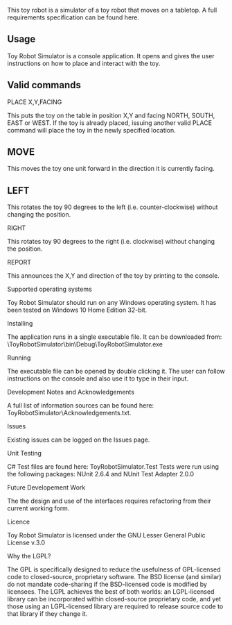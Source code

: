 This toy robot is a simulator of a toy robot that moves on a tabletop. A full requirements specification can be found here.

<h2>Usage</h2>
Toy Robot Simulator is a console application. It opens and gives the user instructions on how to place and interact with the toy.

<h2>Valid commands</h2>
PLACE X,Y,FACING

This puts the toy on the table in position X,Y and facing NORTH, SOUTH, EAST or WEST. If the toy is already placed, issuing another valid PLACE command will place the toy in the newly specified location.

<h2>MOVE</h2>
This moves the toy one unit forward in the direction it is currently facing.

<h2>LEFT</h2>

This rotates the toy 90 degrees to the left (i.e. counter-clockwise) without changing the position.

RIGHT

This rotates toy 90 degrees to the right (i.e. clockwise) without changing the position.

REPORT

This announces the X,Y and direction of the toy by printing to the console.

Supported operating systems

Toy Robot Simulator should run on any Windows operating system. It has been tested on Windows 10 Home Edition 32-bit.

Installing

The application runs in a single executable file. It can be downloaded from: \ToyRobotSimulator\bin\Debug\ToyRobotSimulator.exe

Running

The executable file can be opened by double clicking it. The user can follow instructions on the console and also use it to type in their input.

Development Notes and Acknowledgements

A full list of information sources can be found here: ToyRobotSimulator\Acknowledgements.txt.

Issues

Existing issues can be logged on the Issues page.

Unit Testing

C# Test files are found here: ToyRobotSimulator.Test
Tests were run using the following packages: NUnit 2.6.4 and NUnit Test Adapter 2.0.0

Future Developement Work

The the design and use of the interfaces requires refactoring from their current working form.

Licence

Toy Robot Simulator is licensed under the GNU Lesser General Public License v.3.0

Why the LGPL?

The GPL is specifically designed to reduce the usefulness of GPL-licensed code to closed-source, proprietary software. The BSD license (and similar) do not mandate code-sharing if the BSD-licensed code is modified by licensees. The LGPL achieves the best of both worlds: an LGPL-licensed library can be incorporated within closed-source proprietary code, and yet those using an LGPL-licensed library are required to release source code to that library if they change it.
